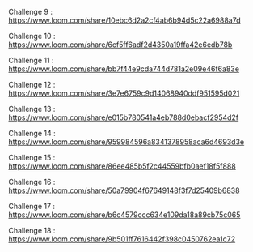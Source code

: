 Challenge 9 : https://www.loom.com/share/10ebc6d2a2cf4ab6b94d5c22a6988a7d

Challenge 10 : https://www.loom.com/share/6cf5ff6adf2d4350a19ffa42e6edb78b

Challenge 11 : https://www.loom.com/share/bb7f44e9cda744d781a2e09e46f6a83e

Challenge 12 : https://www.loom.com/share/3e7e6759c9d14068940ddf951595d021

Challenge 13 : https://www.loom.com/share/e015b780541a4eb788d0ebacf2954d2f

Challenge 14 : https://www.loom.com/share/959984596a8341378958aca6d4693d3e

Challenge 15 : https://www.loom.com/share/86ee485b5f2c44559bfb0aef18f5f888

Challenge 16 : https://www.loom.com/share/50a79904f67649148f3f7d25409b6838

Challenge 17 : https://www.loom.com/share/b6c4579ccc634e109da18a89cb75c065

Challenge 18 : https://www.loom.com/share/9b501ff7616442f398c0450762ea1c72